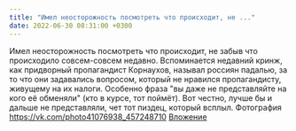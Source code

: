 ```yaml
---
title: "Имел неосторожность посмотреть что происходит, не ..."
date: 2022-06-30 08:31:00 +0300
---
```


Имел неосторожность посмотреть что происходит, не забыв что происходило совсем-совсем недавно.
Вспоминается недавний кринж, как придворный пропагандист Корнаухов, называл россиян падалью, за то что они задавались вопросом, который не нравился пропагандисту, живущему на их налоги.
Особенно фраза "вы даже не представляйте на кого её обменяли" (кто в курсе, тот поймёт). Вот честно, лучше бы и дальше не представляли, чет тот пиздец, который всплыл.
Фотография
<a class="vk-attach" href="https://vk.com/photo41076938_457248710">https://vk.com/photo41076938_457248710</a>
<a class="vk-attach" href="https://vk.com/photo41076938_457248710">Вложение</a>

